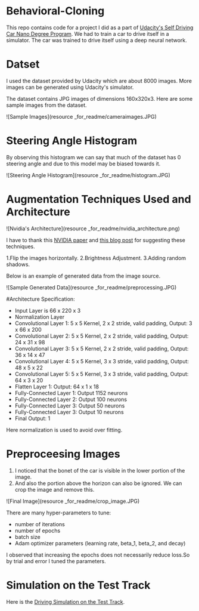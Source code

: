 # Behavioral-Cloning

This repo contains code for a project I did as a part of [Udacity's Self Driving Car Nano Degree Program](https://www.udacity.com/drive). We had to train a car to drive itself in a simulator. The car was trained to drive itself using a deep neural network.

# Datset

I used the dataset provided by Udacity which are about 8000 images. More images can be generated using Udacity's simulator.

The dataset contains JPG images of dimensions 160x320x3. Here are some sample images from the dataset.

![Sample Images](resource _for_readme/cameraimages.JPG)

# Steering Angle Histogram

By observing this histogram we can say that much of the dataset has 0 steering angle and due to this model may be biased towards it.

![Steering Angle Histogram](resource _for_readme/histogram.JPG)

# Augmentation Techniques Used and Architecture

![Nvidia's Architecture](resource _for_readme/nvidia_architecture.png)

I have to thank this [NVIDIA paper](http://images.nvidia.com/content/tegra/automotive/images/2016/solutions/pdf/end-to-end-dl-using-px.pdf) and [this blog post](https://chatbotslife.com/using-augmentation-to-mimic-human-driving-496b569760a9#.d779iwp28) for suggesting these techniques.

1.Flip the images horizontally.
2.Brightness Adjustment.
3.Adding random shadows.

Below is an example of generated data from the image source.

![Sample Generated Data](resource _for_readme/preprocessing.JPG)

#Architecture Specification:

- Input Layer is 66 x 220 x 3
- Normalization Layer
- Convolutional Layer 1: 5 x 5 Kernel, 2 x 2 stride, valid padding, Output: 3 x 66 x 200
- Convolutional Layer 2: 5 x 5 Kernel, 2 x 2 stride, valid padding, Output: 24 x 31 x 98
- Convolutional Layer 3: 5 x 5 Kernel, 2 x 2 stride, valid padding, Output: 36 x 14 x 47
- Convolutional Layer 4: 5 x 5 Kernel, 3 x 3 stride, valid padding, Output: 48 x 5 x 22
- Convolutional Layer 5: 5 x 5 Kernel, 3 x 3 stride, valid padding, Output: 64 x 3 x 20
- Flatten Layer 1: Output: 64 x 1 x 18
- Fully-Connected Layer 1: Output 1152 neurons
- Fully-Connected Layer 2: Output 100 neurons
- Fully-Connected Layer 3: Output 50 neurons
- Fully-Connected Layer 3: Output 10 neurons
- Final Output: 1

Here normalization is used to avoid over fitting.

# Preproceesing Images
1. I noticed that the bonet of the car is visible in the lower portion of the image.
2. And also the portion above the horizon can also be ignored.
We can crop the image and remove this.

![Final Image](resource _for_readme/crop_image.JPG)

There are many hyper-parameters to tune:

- number of iterations
- number of epochs
- batch size
- Adam optimizer parameters (learning rate, beta\_1, beta\_2, and decay)

I observed that increasing the epochs does not necessarily reduce loss.So by trial and error I tuned the parameters.

# Simulation on the Test Track

Here is the [Driving Simulation on the Test Track](https://youtu.be/ZrM7kzP8yzM).
